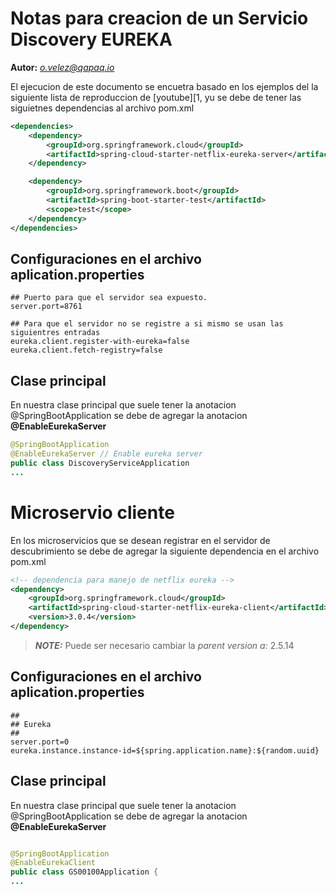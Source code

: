 # Notas para creacion de un Servicio Discovery EUREKA

**Autor:** *o.velez@qapaq.io*

El ejecucion de este documento se encuetra basado en los ejemplos del la siguiente lista de reproduccion de [youtube][1, yu se debe de tener las siguietnes dependencias al archivo pom.xml

```xml
<dependencies>
    <dependency>
        <groupId>org.springframework.cloud</groupId>
        <artifactId>spring-cloud-starter-netflix-eureka-server</artifactId>
    </dependency>

    <dependency>
        <groupId>org.springframework.boot</groupId>
        <artifactId>spring-boot-starter-test</artifactId>
        <scope>test</scope>
    </dependency>
</dependencies>
``` 

## Configuraciones en el archivo aplication.properties

```properties
## Puerto para que el servidor sea expuesto.
server.port=8761

## Para que el servidor no se registre a si mismo se usan las siguientres entradas
eureka.client.register-with-eureka=false
eureka.client.fetch-registry=false
```

## Clase principal
En nuestra clase principal que suele tener la anotacion @SpringBootApplication se debe de agregar la anotacion **@EnableEurekaServer**


```java
@SpringBootApplication
@EnableEurekaServer // Enable eureka server
public class DiscoveryServiceApplication
... 
```

# Microservio cliente
En los microservicios que se desean registrar en el servidor de descubrimiento se debe de agregar la siguiente dependencia en el archivo pom.xml

```xml
<!-- dependencia para manejo de netflix eureka -->
<dependency>
    <groupId>org.springframework.cloud</groupId>
    <artifactId>spring-cloud-starter-netflix-eureka-client</artifactId>
    <version>3.0.4</version>
</dependency>
```
> **_NOTE:_**  Puede ser necesario cambiar la *parent version a:* 2.5.14

## Configuraciones en el archivo aplication.properties

```properties
##
## Eureka
##
server.port=0
eureka.instance.instance-id=${spring.application.name}:${random.uuid}
```

## Clase principal
En nuestra clase principal que suele tener la anotacion @SpringBootApplication se debe de agregar la anotacion **@EnableEurekaServer**


```java

@SpringBootApplication
@EnableEurekaClient
public class GS00100Application {
... 
```


[1]:https://www.youtube.com/playlist?list=PL145AyWAbMDhwUbBL74s1D2ZV9EqBaQ1t
